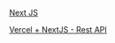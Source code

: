[Next JS](https://nextjs.org/docs/api-routes/introduction)

[Vercel + NextJS - Rest API](https://github.com/vercel/next.js/tree/canary/examples/api-routes-rest)
